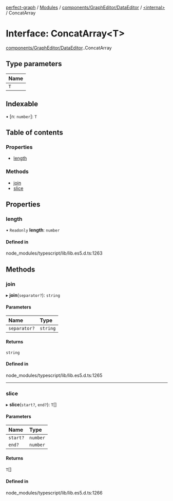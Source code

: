 [perfect-graph](../README.md) / [Modules](../modules.md) / [components/GraphEditor/DataEditor](../modules/components_GraphEditor_DataEditor.md) / [<internal\>](../modules/components_GraphEditor_DataEditor._internal_.md) / ConcatArray

# Interface: ConcatArray<T\>

[components/GraphEditor/DataEditor](../modules/components_GraphEditor_DataEditor.md).[<internal>](../modules/components_GraphEditor_DataEditor._internal_.md).ConcatArray

## Type parameters

| Name |
| :------ |
| `T` |

## Indexable

▪ [n: `number`]: `T`

## Table of contents

### Properties

- [length](components_GraphEditor_DataEditor._internal_.ConcatArray.md#length)

### Methods

- [join](components_GraphEditor_DataEditor._internal_.ConcatArray.md#join)
- [slice](components_GraphEditor_DataEditor._internal_.ConcatArray.md#slice)

## Properties

### length

• `Readonly` **length**: `number`

#### Defined in

node_modules/typescript/lib/lib.es5.d.ts:1263

## Methods

### join

▸ **join**(`separator?`): `string`

#### Parameters

| Name | Type |
| :------ | :------ |
| `separator?` | `string` |

#### Returns

`string`

#### Defined in

node_modules/typescript/lib/lib.es5.d.ts:1265

___

### slice

▸ **slice**(`start?`, `end?`): `T`[]

#### Parameters

| Name | Type |
| :------ | :------ |
| `start?` | `number` |
| `end?` | `number` |

#### Returns

`T`[]

#### Defined in

node_modules/typescript/lib/lib.es5.d.ts:1266
